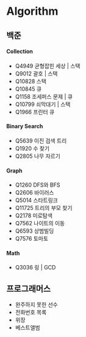 # Algorithm
## 백준
#### Collection
<ul>
<li>Q4949 균형잡힌 세상 | 스택 </li>
<li>Q9012 괄호 | 스택 </li>
<li>Q10828 스택 </li>
<li>Q10845 큐 </li>
<li>Q1158 조세퍼스 문제 | 큐 </li>
<li>Q10799 쇠막대기 | 스택 </li>
<li>Q1966 프린터 큐 </li>
</ul>

#### Binary Search 
<ul>
<li>Q5639 이진 검색 트리</li>
<li>Q1920 수 찾기</li>
<li>Q2805 나무 자르기</li>
</ul>

#### Graph
<ul>
<li>Q1260 DFS와 BFS</li>
<li>Q2606 바이러스</li>
<li>Q5014 스타트링크</li>
<li>Q11725 트리의 부모 찾기</li>
<li>Q2178 미로탐색</li>
<li>Q7562 나이트의 이동</li>
<li>Q6593 상범빌딩</li>
<li>Q7576 토마토</li>
</ul>

#### Math
<ul>
<li>Q3036 링 | GCD</li>
</ul>  

## 프로그래머스
<ul>
<li>완주하지 못한 선수</li>
<li>전화번호 목록</li>
<li>위장</li>
<li>베스트앨범</li>
</ul>
